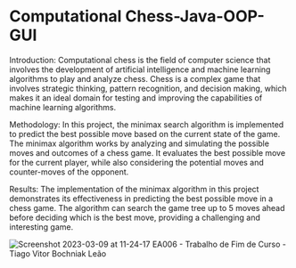 # Computational Chess-Java-OOP-GUI

Introduction:
Computational chess is the field of computer science that involves the development of artificial intelligence and machine learning algorithms to play and analyze chess. Chess is a complex game that involves strategic thinking, pattern recognition, and decision making, which makes it an ideal domain for testing and improving the capabilities of machine learning algorithms.

Methodology:
In this project, the minimax search algorithm is implemented to predict the best possible move based on the current state of the game. The minimax algorithm works by analyzing and simulating the possible moves and outcomes of a chess game. It evaluates the best possible move for the current player, while also considering the potential moves and counter-moves of the opponent.

Results:
The implementation of the minimax algorithm in this project demonstrates its effectiveness in predicting the best possible move in a chess game. The algorithm can search the game tree up to 5 moves ahead before deciding which is the best move, providing a challenging and interesting game. 


![Screenshot 2023-03-09 at 11-24-17 EA006 - Trabalho de Fim de Curso - Tiago Vitor Bochniak Leão](https://user-images.githubusercontent.com/46650657/224054259-23b36d23-869f-4268-bf05-79d2f1be8975.png)
